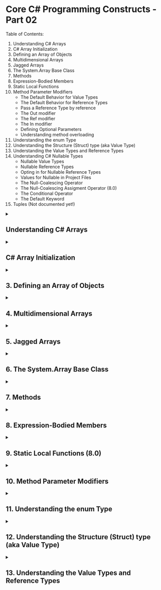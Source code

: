 # Core C# Programming Constructs - Part 02
Table of Contents:
1. Understanding C# Arrays
2. C# Array Initialization
3. Defining an Array of Objects
4. Multidimensional Arrays
5. Jagged Arrays
6. The System.Array Base Class
7. Methods
8. Expression-Bodied Members
9. Static Local Functions
10. Method Parameter Modifiers
    - The Default Behavior for Value Types
    - The Default Behavior for Reference Types
    - Pass a Reference Type by reference
    - The Out modifier
    - The Ref modifier
    - The In modifier
    - Defining Optional Parameters
    - Understanding method overloading
11. Understanding the enum Type
12. Understanding the Structure (Struct) type (aka Value Type)
13. Understanding the Value Types and Reference Types
14. Understanding C# Nullable Types
    - Nullable Value Types
    - Nullable Reference Types
    - Opting in for Nullable Reference Types
    - Values for Nullable in Project Files
    - The Null-Coalescing Operator
    - The Null-Coalescing Assigment Operator (8.0)
    - The Conditional Operator
    - The Default Keyword
15. Tuples (Not documented yet!)    

<details>
<summary>

## Understanding C# Arrays
</summary>
<p>

An array is a set of contiguous data points of the same type (an array of ints, an array of strings, an array of SportsCar, etc.)

Example:
```csharp
class program
{
    static void Main(string[] args)
    {
        Console.WriteLine("**** Arrays *****");

        int[] aInts = new int[3];

        //Iterate array of Index value
        for (int i = 0; i < aInts.Length; i++)
        {
            Console.WriteLine($"Value of index in Array: {aInt[i]}");
        }

        //Iterate array over items
        foreach(int i int aInts)
        {
            Console.WriteLine($"Value of Array item: {i}");
        }

        Console.ReadLine();
    }
}
```

**Notes:**
- An array can be single-dimensional, multidimensional or jagged.
- The number of dimensions and the length of each dimensions are established when the array instance is created.
- The default values of numeric array elements are set to zero, and reference elements are set to null.
- A jagged array is an array of arrays, and therefore its elements are reference types and are initialized to null.
- Arrays are zero indexed.
- Array types are reference types derived from the abstract base type Array. All arrays implement IList, and IEnumerable. You can use the foreach statement to iterate through an array.
</p>
</details>

<details>
<summary>

## C# Array Initialization
</summary>
<p>

```csharp
//Array initialization syntax using the new keyword
string[] stringArray = new string[] { "one", "two", "three" };
bool[] boolArray = new bool[] { true, false, true, false };
int[] intArray = new int[] { 1, 5, 43, 23, 10 };
```

**Notes:**
- With the use of curly-bracket syntax, you do not need to specify the size of the array.
</p>
</details>

<details>
<summary>

## 3. Defining an Array of Objects
</summary>
<p>
System.Object is the ultimate base class to every type (including fundamental data types) in the .Net Core type system. Given this fact, if you were to define an array of System.Object data types, the subitems could be anything at all.

```csharp
Console.WriteLine("=> Array of objects");
object[] myObjects = new object[4];
myobject[0] = 10;
myobject[1] = false;
myobject[2] = "My String";

foreach (object obj in myObjects)
{
    Console.WriteLine($"Type: {obj.GetType(), Value: {obj}");
}
```
</p>
</details>

<details>
<summary>

## 4. Multidimensional Arrays
</summary>
<p>
Arrays can have more than one dimension. 

For example:
```csharp
int[,] intArray = new int[3,5];
int[,,] intArray2 = new int[4,4,3];
```

**Array Initialization**
```csharp
//Two dimensional array

int[,] array2D = new int[,] { {1,2}, {3,4}, {5,6}, {7,8} };
//The same array with dimensions specified.
int[,] array2Dx = new int[4,2] { {1,2}, {3,4}, {5,6}, {7,8} };

//You can also initialize the array without specifying the rank.
int[,] array4 = { {1,2}, {3,4}, {5,6}, {7,8} };
```
</p>
</details>

<details>
<summary>

## 5. Jagged Arrays
</summary>
<p>
A jagged array is an array whose elements are arrays, possibly of different sizes. A jagged array is sometimes called an "array of arrays".

Example:
The following is a declaration of a single-dimensional array that has three elements, each of which is a single-dimensional array of integers.
```csharp
int[][] jArray = new int[3][];
```

```csharp
class ArrayTest
{
    static void Main()
    {
        // Declare the array of two elements.
        int[][] arr = new int[2][];

        // Initialize the elements.
        arr[0] = new int[5] { 1, 3, 5, 7, 9 };
        arr[1] = new int[4] { 2, 4, 6, 8 };

        // Display the array elements.
        for (int i = 0; i < arr.Length; i++)
        {
            System.Console.Write("Element({0}): ", i);

            for (int j = 0; j < arr[i].Length; j++)
            {
                System.Console.Write("{0}{1}", arr[i][j], j == (arr[i].Length - 1) ? "" : " ");
            }
            System.Console.WriteLine();
        }
        // Keep the console window open in debug mode.
        System.Console.WriteLine("Press any key to exit.");
        System.Console.ReadKey();
    }
}
/* Output:
    Element(0): 1 3 5 7 9
    Element(1): 2 4 6 8
*/
```
</p>
</details>

<details>
<summary>

## 6. The System.Array Base Class
</summary>
<p>

| Member of Array Class | Meaning of Life |
| -- | -- |
| Clear | The static method sets a range of elements in the array to empty values. (0 for numbers, null for object references, false for Booleans)|
| CopyTo | This method is used to copy elements from the source array into the destination array.|
| Length | This property returns the number of items within the array.|
| Rank | This property returns the number of dimensions of the current array.|
| Revers | This static method reverses the contents of a one-dimensional array.|
| Sort | This static method sorts a one-dimensional array of instrinsic types.

```csharp
string[] strArray = new string[] { "Seha", "Evrim", "Neva" };

//Printing array items
for (int i = 0; i < strArray.Length; i++)
{
    Console.WriteLine($"Array Item Value: {strArray[i]}");
}

//Reversing array items
Array.Reverse(strArray);

for (int i = 0; i < strArray.Length; i++)
{
    Console.WriteLine($"Array Item Value: {strArray[i]}");
}
```
</p>
</details>

<details>
<summary>

## 7. Methods
</summary>
<p>
Methods are defined by an access modifier, return type (or void for no return type), and may or may not take parameters. A method that returns a value to the caller is commonly referred to as a function, while methods that do not return a value are commonly returned to as methods.

Example:
```csharp
class Program 
{
    static void Main(string[] args)
    {

    }

    //Function - Method
    static int AddTwoNumbers(int a, int b)
    {
        return a+b;
    }

    //No Return Value - Method
    static void WriteToConsole(string message)
    { 
        Console.WriteLine($"{Message}");
    }
}
```
</p>
</details>

<details>
<summary>

## 8. Expression-Bodied Members
</summary>
<p>
C# 6 introduced expression-bodied members that shorten the syntax for single-line methods.

Example:
```csharp
static int AddTwoNumbers(int a, int b) => a+b;
```
</p>
</details>

<details>
<summary>

## 9. Static Local Functions (8.0)
</summary>
<p>
Local functions is the ability to create method within method, referred to officially as local functions. A local function is a function declared inside another function.

Example:
```csharp
var result = AddTwoNumbers(5, 10);
Console.WriteLine($"Result: {result}");

static int? AddTwoNumbers(object a, object b)
{
    if (IsInteger(a) && IsInteger(b))
        return (int)a + (int)b;
    else
        return null;

    static bool IsInteger(object a)
    {
        if (a.GetType().ToString() == "System.Int32")
            return true;
        else
            return false;
    }
}
```
</p>
</details>

<details>
<summary>

## 10. Method Parameter Modifiers
</summary>
<p>

| Parameter Modifier | Meaning in life |
| -- | -- |
| (None) | If a value type parameter is not marked with a modifier, it is assummed to be passed by value, meaning the called method receives a copy of the original data. Reference types without a modifier are passed in by reference. | 
| out | Output parameters must be assigned by the method being called and, therefore are passed by reference. If the called method fails to assign output parameters, you are issued a compiler error.|
| ref | The value is initially assigned by the caller and may be optionally modified by the called method (as the data is also passed by reference). No compiler error is generated if the called method failes to assign a ref parameter.|
| in | New in 7.2, the in modifier indicates that a ref parameter is read-only by the called method.|
| params | This parameter modifier allows you to send in a variable number of arguments as a single logical parameter. A method can have only a single params modifier and it must be the final parameter of the method. In reality, you might not need to use the params modifier all to often; however, be aware that numerous methods within the base class libraries do make use of this C# language feature.|
</p>

- ## The Default Behavior for Value Types
The default manner in which a value type parameter is sent into a function is by value. Simply put, if you do not mark the argument with a modifier, a copy of the data is passed into the function.

Example: 
```csharp
class Program 
{
    static void Main(string[] args)
    {
        int x = 9, y = 10;
        Console.WriteLine($"Before method call, x: {x}, y: {y}");
        Console.WriteLine($"Result of the method call: {Add(x, y)}");
        Console.WriteLine($"After method call, x: {x}, y: {y}");
    }

    static int Add(int x, int y)
    {
        int result = x + y;
        x = x + 100;
        y = y + 100;

        Console.WriteLine($"In the method, after reassigning x: {x}, y: {y}");
        return result;
    }
}
```

- ## The Default Behavior of Reference Types

The default manner in which reference type parameter is sent into a function by reference for its properties, but value for itself.

When you pass a reference type by value:
- If the method assigns the parameter to refer to a different object, those changes aren't visible from the caller.
- If the method modifies the state of the object referred to by the parameter, those changes are visible from the caller.

Example:
```csharp
int[] arr = { 1, 4, 5 };
System.Console.WriteLine("Inside Main, before calling the method, the first element is: {0}", arr[0]);

Change(arr);
System.Console.WriteLine("Inside Main, after calling the method, the first element is: {0}", arr[0]);

static void Change(int[] pArray)
{
    pArray[0] = 888;  // This change affects the original element.
    pArray = new int[5] { -3, -1, -2, -3, -4 };   // This change is local.
    System.Console.WriteLine("Inside the method, the first element is: {0}", pArray[0]);
}
/* Output:
    Inside Main, before calling the method, the first element is: 1
    Inside the method, the first element is: -3
    Inside Main, after calling the method, the first element is: 888
*/
```

- ## Pass a Reference Type by reference

When you pass a reference type by reference:

- If the method assigns the parameter to refer to a different object, those changes are visible from the caller.
- If the method modifies the state of the object referred to by the parameter, those changes are visible from the caller.

Example:
```csharp
int[] arr = { 1, 4, 5 };
System.Console.WriteLine("Inside Main, before calling the method, the first element is: {0}", arr[0]);

Change(ref arr);
System.Console.WriteLine("Inside Main, after calling the method, the first element is: {0}", arr[0]);

static void Change(ref int[] pArray)
{
    // Both of the following changes will affect the original variables:
    pArray[0] = 888;
    pArray = new int[5] { -3, -1, -2, -3, -4 };
    System.Console.WriteLine("Inside the method, the first element is: {0}", pArray[0]);
}
/* Output:
    Inside Main, before calling the method, the first element is: 1
    Inside the method, the first element is: -3
    Inside Main, after calling the method, the first element is: -3
*/
```

- ## The Out modifier

**Notes:**
- You cannot use the out keyword for the following kinds of methods:
  - Async methods which you define by using the async modifier
  - Iterator methods, which include a yield return or yield break statement.
  - The out keyword cannot be used on the first argument of an extension method.

- ## The Ref modifier
Reference parameters are necessary when you want to allow a method to operate on (and usually change the values of) various data points declared in the caller's scope. 

**Notes:**
- Output parameters do not need to be initialized before they are passed to the method. The reason for this is that the method must assign output parameters before exiting.
- Reference parameters must be initialized before they are passed to the method. The reason for this is that you are passing a reference to an existing variable. If you don't assign it to an initial value, that would be the equivalent of operating on an unassigned local variable.
- The ref keyword cannot be used on the first argument on an extesion method when the argument is not a struct, or a generic type not constrained to be a struct.
- You cannot use the out keyword for the following kinds of methods:
  - Async methods which you define by using the async modifier
  - Iterator methods, which include a yield return or yield break statement.

Example:
```csharp
public static void SwapStrings(ref string s1, ref string s2)
{
    string tmpStr = s1;
    s1 = s2;
    s2 = tmpStr;
}
```

- ## The In modifier

The in modifier passes a value by reference (for both value and reference types) and prevents the called method from modifying the values. This clearly states a design intent in your code, as well as **potentially reducing memory pressure**. When value types are passed by value, they are copied (internally) by the called method. If the object is large (such as a large struct), the extra overhead of making a copy for local use can be significant.

Example:
```csharp
static int Add(in int x, in int y)
{
    //Error CS8331 Cannot assign to variable 'in int' because it is a readonly variable
    x = 10000;
    y = 20000;
    int ans = x+y;
    return ans;
}
```
**Notes:**
- Async methods, which you define by using the async modifier.
- Iterator methods, which include a yield return or yield break statement.
- The first argument of an extension method cannot have the in modifier unless that argument is a struct.
- The first argument of an extension method where that argument is a generic type (even when that type is constrained to be a struct.)

- ## Defining Optional Parameters
C# allows you to create methods that can take **optional** arguments. This technique allows the caller to invoke a single method while omitting arguments deemed unnecessary, provided the caller is happy with the specified defaults.

Example: 
```csharp
static void AddNumbers(int x, int y, int z = 0)
{
    return x + y + z;
}
```

- ## Understanding method overloading
Simply, when you define a set of identically named methods that differ by the number of (or type) of parameters, the method in question is said to be overloaded.

Example:
```csharp
static class MathOps
{
    public static int Add(int[] intArray)
    {
        int retVal= 0;

        foreach(int i in intArray)
            retVal = retVal + i;

        return retVal;
    }

    public static int Add(int x, int y)
    {
        return x + y;
    }

    public static int Add(int x, int y, int z = 0)
    {
        return x + y + z;
    }

    public static double Add(double x, double y)
    {
        return x + y;
    }
}
```
</details>

<details>
<summary>

## 11. Understanding the enum Type
</summary>
<p>
An enumeration type (or enum type) is a value type defined by a set of named constants of the underlying integral numeric type. To define an enumeration type, use the **enum** keyword and specify the names of enum members. 

**Notes:** By convention, enum types are suffixed with Enum. 
Example:
```csharp
public enum PaymentTypeEnum
{
    PayWithCreditCard, // = 0
    PayWithCash, // = 1
    PayWithMealTicket // = 2
}

//By controlling storage type
public enum PaymentTypeEnum: sbyte
{
    PayWithCreditCard, // = 0
    PayWithCash, // = 1
    PayWithMealTicket // = 2
}

//By controlling storage and enum values
public enum PaymentTypeEnum: sbyte
{
    PayWithCreditCard = 100,
    PayWithCash = 101,
    PayWithMealTicket = 102
}
```
</p>
</details>

<details>
<summary>

## 12. Understanding the Structure (Struct) type (aka Value Type)
</summary>
<p>

A **structure type** (or struct type) is a value type that can encapsulate data and related functionality. You use the struct keyword to define a structure type.

Example:
```csharp
public struct Coords
{
    public double X;
    public double Y,

    public struct Coords(double x, double y)
    {
        X = y;
        Y = y;
    }

    public override string ToString() => $"({X},{Y})";
}
```

Usage:
```csharp
//Usage - 01
Point p1;
p1.X = 100;
p1.Y = 102;
p1.Display();

//Usage - 02
Point p2 = new Point();
p2.Display();

//Erronous Usage
Point p3;
p3.X = 102;
p3.Display(); //Error! Did not assign Y value

struct Point
{
    public int X;
    public int Y;

    public void Increment()
    {
        X++;
        Y++;
    }

    public void Decrement()
    {
        X--;
        Y--;
    }

    public void Display()
    {
        Console.WriteLine($"X = {X}, Y = {Y}");
    }
}
```

**Notes:** You can think of a struct as a lighweight class type, given that structures provide a way to define a type that supports encapsulation but cannot be used to build a family of related types. When you need to build a family of related types through inheritance, you will need to make use of class types.
</p>
</details>

<details>
<summary>

## 13. Understanding the Value Types and Reference Types
</summary>
<p>

Unlike, arrays, string or enumerations, C# structures do not have an identically named representation in the .Net Core library but are implicitly derived from System.ValueType. The role of System.ValueType is to ensure that the derived type (e.g., any structure) is allocated on the **stack**, rather than the garbage-collected **heap**.

Simply put, data collected on the stack can be created and destroyed quickly, as its lifetime is determined by the defining scope. The base class of ValueType is System.Object.

**Heap-allocated** data, on the other hand, is monitoerd by the .Net Core Garbage collector and has a lifetime that is determined by a large number of factors.

- ## Value Types, Reference Types, and the Assignment Operator
    - ## Value Types
When you assign one value type to another, a member-by-member copy of the field data is achieved.

A variable of a value type contains an instance of the type. This differs from a variable of a reference type, which contains a reference to an instance of the type. By default, on **assignment**, passing an argument to a method, and returning a method result, variable values are copied. The case of value-type variables, the corresponding type instances are copied.

Example:
```csharp
using System;

public struct MutablePoint
{
    public int X;
    public int Y;

    public MutablePoint(int x, int y) => (X, Y) = (x, y);

    public override string ToString() => $"({X}, {Y})";
}

public class Program
{
    public static void Main()
    {
        var p1 = new MutablePoint(1, 2);
        var p2 = p1;
        p2.Y = 200;
        Console.WriteLine($"{nameof(p1)} after {nameof(p2)} is modified: {p1}");
        Console.WriteLine($"{nameof(p2)}: {p2}");

        MutateAndDisplay(p2);
        Console.WriteLine($"{nameof(p2)} after passing to a method: {p2}");
    }

    private static void MutateAndDisplay(MutablePoint p)
    {
        p.X = 100;
        Console.WriteLine($"Point mutated in a method: {p}");
    }
}
// Expected output:
// p1 after p2 is modified: (1, 2)
// p2: (1, 200)
// Point mutated in a method: (100, 200)
// p2 after passing to a method: (1, 200)
```

If a value type contains a data member of a reference type, only the reference to the instance of the reference type is copied when a value-type instance is copied. Both the copy and original value-type instance have access to the same reference-type instance. 

Example:
```csharp
using System;
using System.Collections.Generic;

public struct TaggedInteger
{
    public int Number;
    private List<string> tags;

    public TaggedInteger(int n)
    {
        Number = n;
        tags = new List<string>();
    }

    public void AddTag(string tag) => tags.Add(tag);

    public override string ToString() => $"{Number} [{string.Join(", ", tags)}]";
}

public class Program
{
    public static void Main()
    {
        var n1 = new TaggedInteger(0);
        n1.AddTag("A");
        Console.WriteLine(n1);  // output: 0 [A]

        var n2 = n1;
        n2.Number = 7;
        n2.AddTag("B");

        Console.WriteLine(n1);  // output: 0 [A, B]
        Console.WriteLine(n2);  // output: 7 [A, B]
    }
}
```

- ## Passing Reference Types by Value
Example:
```csharp
class Person
{
    public string personName;
    public int personAge;

    public Person(string name, int age)
    {
        personAge = age;
        personName = name;
    }

    public Person() { }

    public string Display()
    {
        return $"Name: {personName}, Age: {personAge}";
    }
}

public class Program
{
    static void SendAPersonByValue(Person p, int age)
    {
        p.personAge = age;
        //Will the caller see the reassigment?
        p = new Person("Nikki", age + 1);
    }

    static void Main(string[] args)
    {
        //Passing ref-types by value
        Console.WriteLine("**** Passing person object by value Example ****");
        Person fred = new Person("Fred", 12);
        Console.WriteLine($"Initial state of Fred Instance of type Person -> {fred.Display()}");

        Console.WriteLine();

        Console.WriteLine($"SendAPersonValue is to be called with Passing Fred by Value and Age to Set 99");
        SendAPersonByValue(fred, 99);
        Console.WriteLine($"SendAPersonValue is called with Passing Fred by Value and Age to set 99, Fred - > {fred.Display()}");

        Console.WriteLine();

        Console.WriteLine("A new instance to be created by using Fred instance of the type");
        var jane = fred;
        Console.WriteLine("Fred object is copied to Jane");

        Console.WriteLine();

        Console.WriteLine($"SendAPersonValue is to be called with Passing Jane by Value and Age to Set 101");
        SendAPersonByValue(jane, 101);
        Console.WriteLine($"SendAPersonValue is called with Passing Jane by Value and Age to set 101, Jane ->  {jane.Display()}");
        Console.WriteLine($"Current state of Fred Instance of type Person - >{fred.Display()}");
    }
}

/*
**** Passing person object by value Example ****
Initial state of Fred Instance of type Person -> Name: Fred, Age: 12

SendAPersonValue is to be called with Passing Fred by Value and Age to Set 99
SendAPersonValue is called with Passing Fred by Value and Age to set 99, Fred - > Name: Fred, Age: 99

A new instance to be created by using Fred instance of the type
Fred object is copied to Jane

SendAPersonValue is to be called with Passing Jane by Value and Age to Set 101
SendAPersonValue is called with Passing Jane by Value and Age to set 101, Jane ->  Name: Fred, Age: 101
Current state of Fred Instance of type Person - >Name: Fred, Age: 101 
*/
```

- ## Passing Reference Types by Reference

```csharp
class Person
{
    public string personName;
    public int personAge;

    public Person(string name, int age)
    {
        personAge = age;
        personName = name;
    }

    public Person() { }

    public string Display()
    {
        return $"Name: {personName}, Age: {personAge}";
    }
}

public class Program
{
    static void SendAPersonByValue(ref Person p, int age)
    {
        p.personAge = age;
        //Will the caller see the reassigment?
        p = new Person("Nikki", age + 1);
    }

    static void Main(string[] args)
    {
        //Passing ref-types by value
        Console.WriteLine("**** Passing person object by reference Example ****");
        Person fred = new Person("Fred", 12);
        Console.WriteLine($"Initial state of Fred Instance of type Person -> {fred.Display()}");

        Console.WriteLine();

        Console.WriteLine($"SendAPersonValue is to be called with Passing Fred by Value and Age to Set 99");
        SendAPersonByValue(ref fred, 99);
        Console.WriteLine($"SendAPersonValue is called with Passing Fred by Value and Age to set 99, Fred - > {fred.Display()}");

        Console.WriteLine();

        Console.WriteLine("A new instance to be created by using Fred instance of the type");
        var jane = fred;
        Console.WriteLine("Fred object is copied to Jane");

        Console.WriteLine();

        Console.WriteLine($"SendAPersonValue is to be called with Passing Jane by Value and Age to Set 101");
        SendAPersonByValue(ref jane, 101);
        Console.WriteLine($"SendAPersonValue is called with Passing Jane by Value and Age to set 101, Jane ->  {jane.Display()}");
        Console.WriteLine($"Current state of Fred Instance of type Person - >{fred.Display()}");
    }
}

/*
**** Passing person object by reference Example ****
Initial state of Fred Instance of type Person -> Name: Fred, Age: 12

SendAPersonValue is to be called with Passing Fred by Value and Age to Set 99
SendAPersonValue is called with Passing Fred by Value and Age to set 99, Fred - > Name: Nikki, Age: 100

A new instance to be created by using Fred instance of the type
Fred object is copied to Jane

SendAPersonValue is to be called with Passing Jane by Value and Age to Set 101
SendAPersonValue is called with Passing Jane by Value and Age to set 101, Jane ->  Name: Nikki, Age: 102
Current state of Fred Instance of type Person - >Name: Nikki, Age: 101
*/
```

- ## Value Types and Reference Types Comparison

| Intriguing Question | Value Type | Reference Type |
| -- | -- | -- |
| Where are objects are allocated? | Allocated on the stack | Allocated on the managed heap |
| How is a variable represented? | Value type variables are local copies. | Reference type variables are pointing to the memory occupied by the allocated instance. | 
| What is the base type? | Implicitly extends, System.ValueType | Can derive from any other type (except System.ValueType), as long as that type is not "sealed". |
| Can this type function as a base to other types? | No, Value types are always sealed and cannot be inherited from. | Yes, If the type is not sealed, it may function as a base to other types. |
| What is the default parameter-passing behavior? | Variables are passed by value. | For reference types, the reference is copied by value. |
| Can this type override System.Object.Finalize()? | No | Yes, indirectly. |
| Can I define constructors for this type? | Yes, but the default constructor is reserved. | But of course.! |
| When do variables of this type die? | When they fall out of the defining scope. | When the object is garbage collected. |

- ## 14. Understanding C# Nullable Types

- ## Nullable Value Types
As you know, C# data types have a fixed range and are represented as a type in the System namespace. For example, the System.Boolean data type can be assigned a value from the set {true, false}. Value types can never be assigned the value of null, as that is used to establish an empty object reference.

C# supports the concept of **nullable data types**. Simply put, a nullable type can represent all the values of its underlying type, plus the value null. Thus, if you declare a nullable bool, it could be assigned a value from the set {true, false, null}.

In C#, the **?** suffix notation is a shorthand for creating an instance of the generic System.Nullable<T> structure type.

Example:
```csharp
int? nullableInt = 10;
double? nullableDouble = 3.14;
bool? nullableBool = null;
char? nullableChar = 'a';
int[]? arrayOfNullableInts = new Int?[10];
```

- ## Nullable Reference Types

A significant change in C# 8 is the support for nullable reference types. In fact, the change is so significant that .Net FW could not be updated to support this new feature. Hence, the decisions to only support C# 8 in .Net Core 3.0 or later and the decision that support for nullable reference types is an opt in. By default, when you create a new project in .NetCore 3/3.1, reference types work the same way that they did on C# 7.

- ## Opting in for Nullable Reference Types
Support for nullable reference types is controlled by setting a Nullable Context. This can be as big as an entire project (by updating the project file) or as small as a few lines (by using compiler directives). 
- Nullable Annotation Context: This enables/disables the nullable annotation (?) for nullable reference types.
- Nullable Warning Context: This enables/disables the compiler warnings for nullable reference types.

Update the project file to support nullabe reference types by adding the <Nullable> node.

Example:

```xml
    <PropertyGroup>
        <OutputType>Exe</OutputType>
        <TargetFramework>netcoreapp3.1</TargetFramework>
        <Nullable>enable</Nullable>
    </PropertyGroup>
```
- ## Values for Nullable in Project Files
| Value | Meaning in Life |
| -- | -- |
| Enable | Nullable Annotations are enabled an Nullable Warnings are enabled.|
| Warnings | Nullable Annotations are disabled and Nullable Warnings are enabled. |
| Annotations | Nullable Annotations are enabled and Nullable Warnings are disabled. | 
| Disable | Nullable Annotations are disabled and Nullable Warnings are disabled. |

- ## The Null-Coalescing Operator

The null-coalescing operator ?? returns the value of its left-hand operand if it isn't null; otherwise, it evaluates the right-hand operand and returns its result. The ?? operator doesn't evaluate its right-hand operand if the left-hand operand evaluates to non-null.

Example:
```csharp
List<int> numbers = null;
int? a = null;

(numbers ??= new List<int>()).Add(5);
Console.WriteLine(string.Join(" ", numbers));  // output: 5

numbers.Add(a ??= 0);
Console.WriteLine(string.Join(" ", numbers));  // output: 5 0
Console.WriteLine(a);  // output: 0
```

**Notes:** 
- The left-hand operand of the **??** operator must be a variable, a **operator**, or an **indexer** element.
- The type of the left-hand operand of the **??** and **??=** operators can't be a non-nullable value type.

- ## The Null-Coalescing Assigment Operator (8.0)

Building on the null-coalescing operator, C# 8 introduced the null-coalescing operator **??=**. This operator assigns the left hand-side to the right-hand side only if the left-hand side is null.

Example:
```csharp
int? nullableInt = null;
nullableInt ??=12;
nullableInt ??=14;
Console.WriteLine($"Output:{nullableInt}");
```

- ## The Conditional Operator
A null-conditional operator applies a member access, ?., or element access, ?[], operation to its operand only if that operand evaluates to non-null; otherwise, it returns null.

- If a evaluates to null, the result of a?.x or a?[x] is null.
- If a evaluates to non-null, the result of a?.x or a?[x] is the same as the result of a.x or a[x], respectively.

Example:
```csharp
double SumNumbers(List<double[]> setsOfNumbers, int indexOfSetToSum)
{
    return setsOfNumbers?[indexOfSetToSum]?.Sum() ?? double.NaN;
}

var sum1 = SumNumbers(null, 0);
Console.WriteLine(sum1);  // output: NaN

var numberSets = new List<double[]>
{
    new[] { 1.0, 2.0, 3.0 },
    null
};

var sum2 = SumNumbers(numberSets, 0);
Console.WriteLine(sum2);  // output: 6

var sum3 = SumNumbers(numberSets, 1);
Console.WriteLine(sum3);  // output: NaN
```

- ## The Default Keyword

```csharp
    internal class Program
    {
        static void Main(string[] args)
        {
            Console.WriteLine("***** Testing aInt *****");
            int? aInt = default;

            if (aInt is null)
            {
                Console.WriteLine($"aInt is null");
                aInt ??= 22;
                Console.WriteLine($"Current value of aInt is {aInt}");
            }
            else
                Console.WriteLine($"aInt is not null and the value of aInt: {aInt}");

            Console.WriteLine();
            Console.WriteLine("***** Testing bInt *****");

            int? bInt = default(int);

            if (aInt is null)
            {
                Console.WriteLine($"bInt is null");
                bInt ??= 32;
                Console.WriteLine($"Current value of aInt is {bInt}");
            }
            else
                Console.WriteLine($"bInt is not null and the value of bInt: {bInt}");
        }
    }

    /*

    ***** Testing aInt *****
    aInt is null
    Current value of aInt is 22

    ***** Testing bInt *****
    bInt is not null and the value of bInt: 0
    */
}
```
</p>
</details>